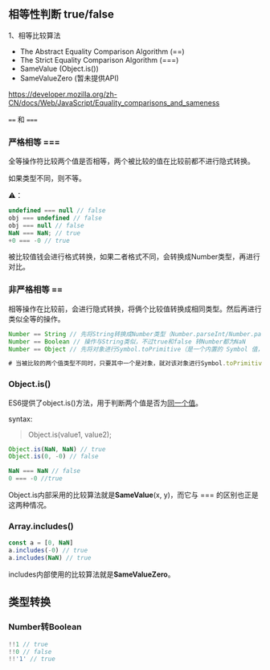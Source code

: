 ## 相等性判断 true/false

1、相等比较算法

- The Abstract Equality Comparison Algorithm (==)
- The Strict Equality Comparison Algorithm (===)
- SameValue (Object.is())
- SameValueZero (暂未提供API)

https://developer.mozilla.org/zh-CN/docs/Web/JavaScript/Equality_comparisons_and_sameness

`==` 和 `===`

### 严格相等 ===

全等操作符比较两个值是否相等，两个被比较的值在比较前都不进行隐式转换。

如果类型不同，则不等。

⚠️：

```js
undefined === null // false
obj === undefined // false
obj === null // false
NaN === NaN; // true
+0 === -0 // true
```



被比较值钱会进行格式转换，如果二者格式不同，会转换成Number类型，再进行对比。

### 非严格相等 ==

相等操作在比较前，会进行隐式转换，将俩个比较值转换成相同类型。然后再进行类似全等的操作。

```js
Number == String // 先将String转换成Number类型（Number.parseInt/Number.parseFloat）， 再进行数值比较=== 
Number == Boolean // 操作与String类似，不过true和false 转Number都为NaN
Number == Object // 先将对象进行Symbol.toPrimitive（是一个内置的 Symbol 值，它是作为对象的函数值属性存在的，当一个对象转换为对应的原始值时，会调用此函数。） 操作

# 当被比较的两个值类型不同时，只要其中一个是对象，就对该对象进行Symbol.toPrimitive 操作；若其中一个是Boolean类型的，将Boolean值转换成Number类型
```



### Object.is()

ES6提供了object.is()方法，用于判断两个值是否为[同一个值](https://developer.mozilla.org/zh-CN/docs/Web/JavaScript/Equality_comparisons_and_sameness)。

syntax:

> Object.is(value1, value2);

```js
Object.is(NaN, NaN) // true
Object.is(0, -0) // false

NaN === NaN // false
0 === -0 //true
```

Object.is内部采用的比较算法就是**SameValue**(x, y)，而它与 === 的区别也正是这两种情况。

### Array.includes()

```js
const a = [0, NaN]
a.includes(-0) // true
a.includes(NaN) // true
```

includes内部使用的比较算法就是**SameValueZero**。



## 类型转换

### Number转Boolean

```js
!!1 // true
!!0 // false
!!'1' // true
```

